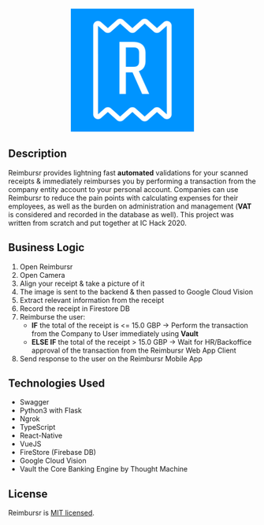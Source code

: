 <p align="center">
  <img src="./Logo.png" width="250" alt="Reimbursr Logo" />
</p>

## Description
Reimbursr provides lightning fast <b>automated</b> validations for your scanned receipts & immediately reimburses you by performing a transaction from the company entity account to your personal account. Companies can use Reimbursr to reduce the pain points with calculating expenses for their employees, as well as the burden on administration and management (<b>VAT</b> is considered and recorded in the database as well). This project was written from scratch and put together at IC Hack 2020.

## Business Logic
1. Open Reimbursr
2. Open Camera
3. Align your receipt & take a picture of it
4. The image is sent to the backend & then passed to Google Cloud Vision
5. Extract relevant information from the receipt
6. Record the receipt in Firestore DB
7. Reimburse the user:
    -  <b>IF</b> the total of the receipt is <= 15.0 GBP -> Perform the transaction from the Company to User immediately using <b>Vault</b>
    -  <b>ELSE IF</b> the total of the receipt > 15.0 GBP -> Wait for HR/Backoffice approval of the transaction from the Reimbursr Web App Client
8. Send response to the user on the Reimbursr Mobile App 

## Technologies Used
- Swagger
- Python3 with Flask
- Ngrok
- TypeScript
- React-Native
- VueJS
- FireStore (Firebase DB)
- Google Cloud Vision
- Vault the Core Banking Engine by Thought Machine

## License

  Reimbursr is [MIT licensed](LICENSE).